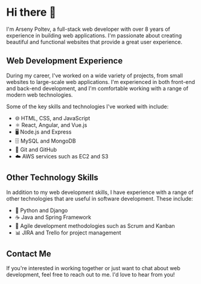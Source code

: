 # Hi there 👋

I'm Arseny Poltev, a full-stack web developer with over 8 years of experience in building web applications. I'm passionate about creating beautiful and functional websites that provide a great user experience.

## Web Development Experience

During my career, I've worked on a wide variety of projects, from small websites to large-scale web applications. I'm experienced in both front-end and back-end development, and I'm comfortable working with a range of modern web technologies.

Some of the key skills and technologies I've worked with include:

- 🌐 HTML, CSS, and JavaScript
- ⚛️ React, Angular, and Vue.js
- 🖥️ Node.js and Express
- 🗄️ MySQL and MongoDB
- 📜 Git and GitHub
- ☁️ AWS services such as EC2 and S3

## Other Technology Skills

In addition to my web development skills, I have experience with a range of other technologies that are useful in software development. These include:

- 🐍 Python and Django
- ☕ Java and Spring Framework
- 🔄 Agile development methodologies such as Scrum and Kanban
- 📊 JIRA and Trello for project management

## Contact Me

If you're interested in working together or just want to chat about web development, feel free to reach out to me. I'd love to hear from you!
